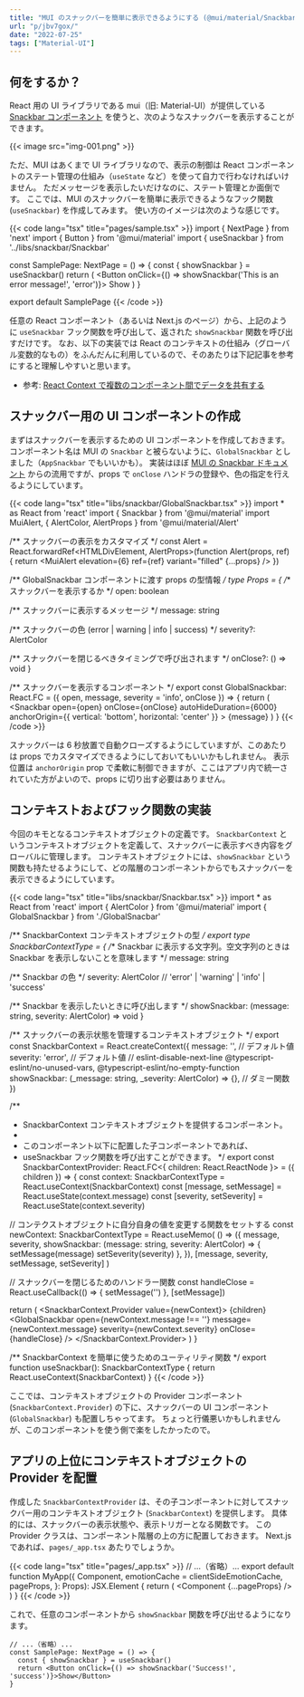 ```yaml
---
title: "MUI のスナックバーを簡単に表示できるようにする (@mui/material/Snackbar)"
url: "p/jbv7gox/"
date: "2022-07-25"
tags: ["Material-UI"]
---
```


何をするか？
----

React 用の UI ライブラリである mui（旧: Material-UI）が提供している [Snackbar コンポーネント](https://mui.com/material-ui/react-snackbar/) を使うと、次のようなスナックバーを表示することができます。

{{< image src="img-001.png" >}}

ただ、MUI はあくまで UI ライブラリなので、表示の制御は React コンポーネントのステート管理の仕組み（`useState` など）を使って自力で行わなければいけません。
ただメッセージを表示したいだけなのに、ステート管理とか面倒です。
ここでは、MUI のスナックバーを簡単に表示できるようなフック関数 (`useSnackbar`) を作成してみます。
使い方のイメージは次のような感じです。

{{< code lang="tsx" title="pages/sample.tsx" >}}
import { NextPage } from 'next'
import { Button } from '@mui/material'
import { useSnackbar } from '../libs/snackbar/Snackbar'

const SamplePage: NextPage = () => {
  const { showSnackbar } = useSnackbar()
  return (
    <Button onClick={() => showSnackbar('This is an error message!', 'error')}>
      Show
    </Button>
  )
}

export default SamplePage
{{< /code >}}

任意の React コンポーネント（あるいは Next.js のページ）から、上記のように `useSnackbar` フック関数を呼び出して、返された `showSnackbar` 関数を呼び出すだけです。
なお、以下の実装では React のコンテキストの仕組み（グローバル変数的なもの）をふんだんに利用しているので、そのあたりは下記記事を参考にすると理解しやすいと思います。

- 参考: [React Context で複数のコンポーネント間でデータを共有する](/p/qoz8fow/)


スナックバー用の UI コンポーネントの作成
----

まずはスナックバーを表示するための UI コンポーネントを作成しておきます。
コンポーネント名は MUI の `Snackbar` と被らないように、`GlobalSnackbar` としました（`AppSnackbar` でもいいかも）。
実装はほぼ [MUI の Snackbar ドキュメント](https://mui.com/material-ui/react-snackbar/) からの流用ですが、props で `onClose` ハンドラの登録や、色の指定を行えるようにしています。

{{< code lang="tsx" title="libs/snackbar/GlobalSnackbar.tsx" >}}
import * as React from 'react'
import { Snackbar } from '@mui/material'
import MuiAlert, { AlertColor, AlertProps } from '@mui/material/Alert'

/** スナックバーの表示をカスタマイズ */
const Alert = React.forwardRef<HTMLDivElement, AlertProps>(function Alert(props, ref) {
  return <MuiAlert elevation={6} ref={ref} variant="filled" {...props} />
})

/** GlobalSnackbar コンポーネントに渡す props の型情報 */
type Props = {
  /** スナックバーを表示するか */
  open: boolean

  /** スナックバーに表示するメッセージ */
  message: string

  /** スナックバーの色 (error | warning | info | success) */
  severity?: AlertColor

  /** スナックバーを閉じるべきタイミングで呼び出されます */
  onClose?: () => void
}

/** スナックバーを表示するコンポーネント */
export const GlobalSnackbar: React.FC<Props> = ({
  open, message, severity = 'info', onClose
}) => {
  return (
    <Snackbar open={open} onClose={onClose} autoHideDuration={6000}
      anchorOrigin={{ vertical: 'bottom', horizontal: 'center' }}
    >
      <Alert severity={severity}>{message}</Alert>
    </Snackbar>
  )
}
{{< /code >}}

スナックバーは 6 秒放置で自動クローズするようにしていますが、このあたりは props でカスタマイズできるようにしておいてもいいかもしれません。
表示位置は `anchorOrigin` prop で柔軟に制御できますが、ここはアプリ内で統一されていた方がよいので、props に切り出す必要はありません。


コンテキストおよびフック関数の実装
----

今回のキモとなるコンテキストオブジェクトの定義です。
`SnackbarContext` というコンテキストオブジェクトを定義して、スナックバーに表示すべき内容をグローバルに管理します。
コンテキストオブジェクトには、`showSnackbar` という関数も持たせるようにして、どの階層のコンポーネントからでもスナックバーを表示できるようにしています。

{{< code lang="tsx" title="libs/snackbar/Snackbar.tsx" >}}
import * as React from 'react'
import { AlertColor } from '@mui/material'
import { GlobalSnackbar } from './GlobalSnacbar'

/** SnackbarContext コンテキストオブジェクトの型 */
export type SnackbarContextType = {
  /** Snackbar に表示する文字列。空文字列のときは Snackbar を表示しないことを意味します */
  message: string

  /** Snackbar の色 */
  severity: AlertColor // 'error' | 'warning' | 'info' | 'success'

  /** Snackbar を表示したいときに呼び出します */
  showSnackbar: (message: string, severity: AlertColor) => void
}

/** スナックバーの表示状態を管理するコンテキストオブジェクト */
export const SnackbarContext = React.createContext<SnackbarContextType>({
  message: '', // デフォルト値
  severity: 'error', // デフォルト値
  // eslint-disable-next-line @typescript-eslint/no-unused-vars, @typescript-eslint/no-empty-function
  showSnackbar: (_message: string, _severity: AlertColor) => {}, // ダミー関数
})

/**
 * SnackbarContext コンテキストオブジェクトを提供するコンポーネント。
 *
 * このコンポーネント以下に配置した子コンポーネントであれば、
 * useSnackbar フック関数を呼び出すことができます。
 */
export const SnackbarContextProvider: React.FC<{
  children: React.ReactNode
}> = ({ children }) => {
  const context: SnackbarContextType = React.useContext(SnackbarContext)
  const [message, setMessage] = React.useState(context.message)
  const [severity, setSeverity] = React.useState(context.severity)

  // コンテクストオブジェクトに自分自身の値を変更する関数をセットする
  const newContext: SnackbarContextType = React.useMemo(
    () => ({
      message,
      severity,
      showSnackbar: (message: string, severity: AlertColor) => {
        setMessage(message)
        setSeverity(severity)
      },
    }),
    [message, severity, setMessage, setSeverity]
  )

  // スナックバーを閉じるためのハンドラー関数
  const handleClose = React.useCallback(() => {
    setMessage('')
  }, [setMessage])

  return (
    <SnackbarContext.Provider value={newContext}>
      {children}
      <GlobalSnackbar
        open={newContext.message !== ''}
        message={newContext.message}
        severity={newContext.severity}
        onClose={handleClose}
      />
    </SnackbarContext.Provider>
  )
}

/** SnackbarContext を簡単に使うためのユーティリティ関数 */
export function useSnackbar(): SnackbarContextType {
  return React.useContext(SnackbarContext)
}
{{< /code >}}

ここでは、コンテキストオブジェクトの Provider コンポーネント (`SnackbarContext.Provider`) の下に、スナックバーの UI コンポーネント (`GlobalSnackbar`) も配置しちゃってます。
ちょっと行儀悪いかもしれませんが、このコンポーネントを使う側で楽をしたかったので。


アプリの上位にコンテキストオブジェクトの Provider を配置
----

作成した `SnackbarContextProvider` は、その子コンポーネントに対してスナックバー用のコンテキストオブジェクト (`SnackbarContext`) を提供します。
具体的には、スナックバーの表示状態や、表示トリガーとなる関数です。
この Provider クラスは、コンポーネント階層の上の方に配置しておきます。
Next.js であれば、`pages/_app.tsx` あたりでしょうか。

{{< code lang="tsx" title="pages/_app.tsx" >}}
// ...（省略）...
export default function MyApp({
  Component,
  emotionCache = clientSideEmotionCache,
  pageProps,
}: Props): JSX.Element {
  return (
    <CacheProvider value={emotionCache}>
      <Head>
        <title>Next.js App with MUI</title>
        <meta name="viewport" content="minimum-scale=1, initial-scale=1, width=device-width" />
      </Head>
      <ThemeProvider theme={theme}>
        <CssBaseline />
        <SnackbarContextProvider>
          <Component {...pageProps} />
        </SnackbarContextProvider>
      </ThemeProvider>
    </CacheProvider>
  )
}
{{< /code >}}

これで、任意のコンポーネントから `showSnackbar` 関数を呼び出せるようになります。

```tsx
// ...（省略）...
const SamplePage: NextPage = () => {
  const { showSnackbar } = useSnackbar()
  return <Button onClick={() => showSnackbar('Success!', 'success')}>Show</Button>
}
```
